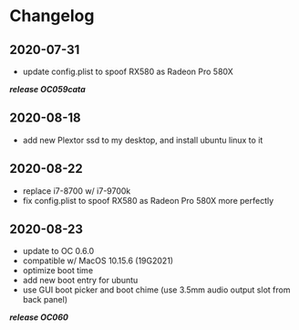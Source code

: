 # Changelog

## 2020-07-31
- update config.plist to spoof RX580 as Radeon Pro 580X

***release OC059cata***

## 2020-08-18
- add new Plextor ssd to my desktop, and install ubuntu linux to it

## 2020-08-22
- replace i7-8700 w/ i7-9700k
- fix config.plist to spoof RX580 as Radeon Pro 580X more perfectly

## 2020-08-23
- update to OC 0.6.0
- compatible w/ MacOS 10.15.6 (19G2021)
- optimize boot time
- add new boot entry for ubuntu
- use GUI boot picker and boot chime (use 3.5mm audio output slot from back panel)

***release OC060***